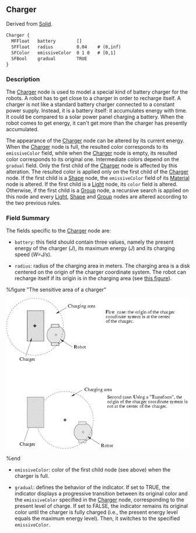 ## Charger

Derived from [Solid](solid.md#solid).

```
Charger {
  MFFloat   battery        []
  SFFloat   radius         0.04    # (0,inf)
  SFColor   emissiveColor  0 1 0   # [0,1]
  SFBool    gradual        TRUE
}
```

### Description

The [Charger](#charger) node is used to model a special kind of battery charger
for the robots. A robot has to get close to a charger in order to recharge
itself. A charger is not like a standard battery charger connected to a constant
power supply. Instead, it is a battery itself: it accumulates energy with time.
It could be compared to a solar power panel charging a battery. When the robot
comes to get energy, it can't get more than the charger has presently
accumulated.

The appearance of the [Charger](#charger) node can be altered by its current
energy. When the [Charger](#charger) node is full, the resulted color
corresponds to its `emissiveColor` field, while when the [Charger](#charger)
node is empty, its resulted color corresponds to its original one. Intermediate
colors depend on the `gradual` field. Only the first child of the
[Charger](#charger) node is affected by this alteration. The resulted color is
applied only on the first child of the [Charger](#charger) node. If the first
child is a [Shape](shape.md#shape) node, the `emissiveColor` field of its
[Material](material.md#material) node is altered. If the first child is a
[Light](light.md#light) node, its `color` field is altered. Otherwise, if the
first child is a [Group](group.md#group) node, a recursive search is applied on
this node and every [Light](light.md#light), [Shape](shape.md#shape) and
[Group](group.md#group) nodes are altered according to the two previous rules.

### Field Summary

The fields specific to the [Charger](#charger) node are:

- `battery`: this field should contain three values, namely the present energy of
the charger (*J*), its maximum energy (*J*) and its charging speed (*W=J/s*).

- `radius`: radius of the charging area in meters. The charging area is a disk
centered on the origin of the charger coordinate system. The robot can recharge
itself if its origin is in the charging area (see [this
figure](#the-sensitive-area-of-a-charger)).

%figure "The sensitive area of a charger"

![The sensitive area of a charger](images/charger.png)

%end

- `emissiveColor`: color of the first child node (see above) when the charger is
full.

- `gradual`: defines the behavior of the indicator. If set to TRUE, the indicator
displays a progressive transition between its original color and the
`emissiveColor` specified in the [Charger](#charger) node, corresponding to the
present level of charge. If set to FALSE, the indicator remains its original
color until the charger is fully charged (i.e., the present energy level equals
the maximum energy level). Then, it switches to the specified `emissiveColor`.

